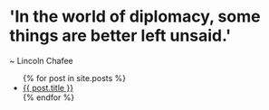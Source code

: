 
# 'In the world of diplomacy, some things are better left unsaid.'

~ Lincoln Chafee

<ul>
  {% for post in site.posts %}
    <li>
      <a href="{{ post.url }}">{{ post.title }}</a>
    </li>
  {% endfor %}
</ul>